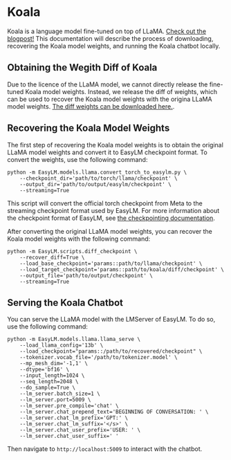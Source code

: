 # Koala
Koala is a language model fine-tuned on top of LLaMA.
[Check out the blogpost!](https://bair.berkeley.edu/blog/2023/04/03/koala/)
This documentation will describe the process of downloading, recovering the
Koala model weights, and running the Koala chatbot locally.


## Obtaining the Wegith Diff of Koala
Due to the licence of the LLaMA model, we cannot directly release the fine-tuned
Koala model weights. Instead, we release the diff of weights, which can be used
to recover the Koala model weights with the origina LLaMA model weights. [The diff
weights can be downloaded here.](https://drive.google.com/drive/folders/10f7wrlAFoPIy-TECHsx9DKIvbQYunCfl?usp=sharing).


## Recovering the Koala Model Weights
The first step of recovering the Koala model weights is to obtain the original
LLaMA model weights and convert it to EasyLM checkpoint format. To convert the weights,
use the following command:

``` shell
python -m EasyLM.models.llama.convert_torch_to_easylm.py \
    --checkpoint_dir='path/to/torch/llama/checkpoint' \
    --output_dir='path/to/output/easylm/checkpoint' \
    --streaming=True
```

This script will convert the official torch checkpoint from Meta to the
streaming checkpoint format used by EasyLM. For more information
about the checkpoint format of EasyLM, see [the checkpointing documentation](checkpointing.md).


After converting the original LLaMA model weights, you can recover the Koala
model weights with the following command:

``` shell
python -m EasyLM.scripts.diff_checkpoint \
    --recover_diff=True \
    --load_base_checkpoint='params::path/to/llama/checkpoint' \
    --load_target_checkpoint='params::path/to/koala/diff/checkpoint' \
    --output_file='path/to/output/checkpoint' \
    --streaming=True
```


## Serving the Koala Chatbot
You can serve the LLaMA model with the LMServer of EasyLM. To do so, use the
following command:

``` shell
python -m EasyLM.models.llama.llama_serve \
    --load_llama_config='13b' \
    --load_checkpoint="params::/path/to/recovered/checkpoint" \
    --tokenizer.vocab_file='/path/to/tokenizer.model' \
    --mp_mesh_dim='-1,1' \
    --dtype='bf16' \
    --input_length=1024 \
    --seq_length=2048 \
    --do_sample=True \
    --lm_server.batch_size=1 \
    --lm_server.port=5009 \
    --lm_server.pre_compile='chat' \
    --lm_server.chat_prepend_text='BEGINNING OF CONVERSATION: ' \
    --lm_server.chat_lm_prefix='GPT:' \
    --lm_server.chat_lm_suffix='</s>' \
    --lm_server.chat_user_prefix='USER: ' \
    --lm_server.chat_user_suffix=' '
```

Then navigate to `http://localhost:5009` to interact with the chatbot.


